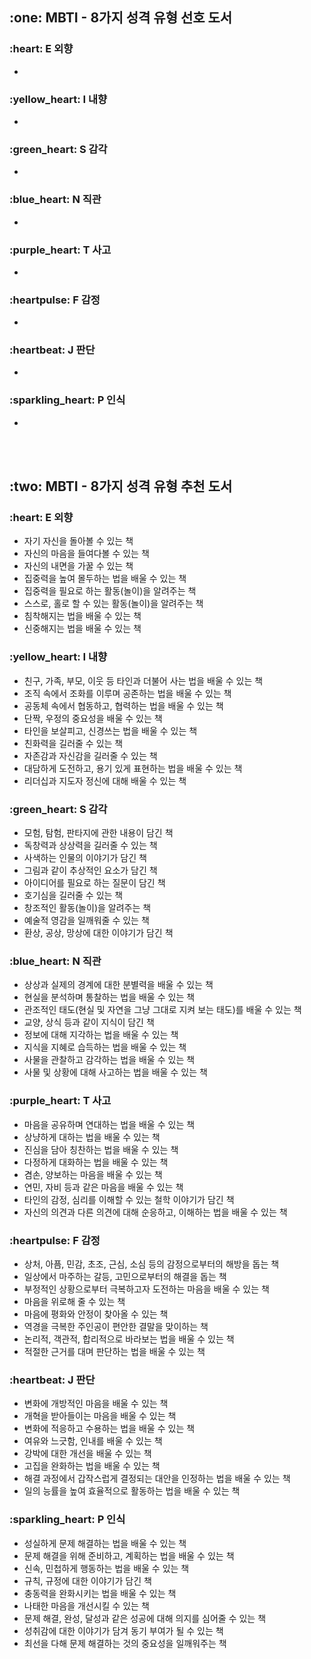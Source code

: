 <h2>:one: MBTI - 8가지 성격 유형 선호 도서</h2>
<h3>:heart: E 외향</h3>

- 

<h3>:yellow_heart: I 내향</h3>

- 

<h3>:green_heart: S 감각</h3>

- 

<h3>:blue_heart: N 직관</h3>

- 

<h3>:purple_heart: T 사고</h3>

- 

<h3>:heartpulse: F 감정</h3>

- 

<h3>:heartbeat: J 판단</h3>

- 

<h3>:sparkling_heart: P 인식</h3>

-

<br><br>
<h2>:two: MBTI - 8가지 성격 유형 추천 도서</h2>
<h3>:heart: E 외향</h3>

- 자기 자신을 돌아볼 수 있는 책
- 자신의 마음을 들여다볼 수 있는 책
- 자신의 내면을 가꿀 수 있는 책
- 집중력을 높여 몰두하는 법을 배울 수 있는 책
- 집중력을 필요로 하는 활동(놀이)을 알려주는 책
- 스스로, 홀로 할 수 있는 활동(놀이)을 알려주는 책
- 침착해지는 법을 배울 수 있는 책
- 신중해지는 법을 배울 수 있는 책

<h3>:yellow_heart: I 내향</h3>

- 친구, 가족, 부모, 이웃 등 타인과 더불어 사는 법을 배울 수 있는 책
- 조직 속에서 조화를 이루며 공존하는 법을 배울 수 있는 책
- 공동체 속에서 협동하고, 협력하는 법을 배울 수 있는 책
- 단짝, 우정의 중요성을 배울 수 있는 책
- 타인을 보살피고, 신경쓰는 법을 배울 수 있는 책
- 친화력을 길러줄 수 있는 책
- 자존감과 자신감을 길러줄 수 있는 책
- 대담하게 도전하고, 용기 있게 표현하는 법을 배울 수 있는 책
- 리더십과 지도자 정신에 대해 배울 수 있는 책

<h3>:green_heart: S 감각</h3>

- 모험, 탐험, 판타지에 관한 내용이 담긴 책
- 독창력과 상상력을 길러줄 수 있는 책
- 사색하는 인물의 이야기가 담긴 책
- 그림과 같이 추상적인 요소가 담긴 책
- 아이디어를 필요로 하는 질문이 담긴 책
- 호기심을 길러줄 수 있는 책
- 창조적인 활동(놀이)을 알려주는 책
- 예술적 영감을 일깨워줄 수 있는 책
- 환상, 공상, 망상에 대한 이야기가 담긴 책

<h3>:blue_heart: N 직관</h3>

- 상상과 실제의 경계에 대한 분별력을 배울 수 있는 책
- 현실을 분석하며 통찰하는 법을 배울 수 있는 책
- 관조적인 태도(현실 및 자연을 그냥 그대로 지켜 보는 태도)를 배울 수 있는 책
- 교양, 상식 등과 같이 지식이 담긴 책
- 정보에 대해 지각하는 법을 배울 수 있는 책
- 지식을 지혜로 습득하는 법을 배울 수 있는 책
- 사물을 관찰하고 감각하는 법을 배울 수 있는 책
- 사물 및 상황에 대해 사고하는 법을 배울 수 있는 책

<h3>:purple_heart: T 사고</h3>

- 마음을 공유하며 연대하는 법을 배울 수 있는 책
- 상냥하게 대하는 법을 배울 수 있는 책
- 진심을 담아 칭찬하는 법을 배울 수 있는 책
- 다정하게 대화하는 법을 배울 수 있는 책
- 겸손, 양보하는 마음을 배울 수 있는 책
- 연민, 자비 등과 같은 마음을 배울 수 있는 책
- 타인의 감정, 심리를 이해할 수 있는 철학 이야기가 담긴 책
- 자신의 의견과 다른 의견에 대해 순응하고, 이해하는 법을 배울 수 있는 책

<h3>:heartpulse: F 감정</h3>

- 상처, 아픔, 민감, 초조, 근심, 소심 등의 감정으로부터의 해방을 돕는 책
- 일상에서 마주하는 갈등, 고민으로부터의 해결을 돕는 책
- 부정적인 상황으로부터 극복하고자 도전하는 마음을 배울 수 있는 책
- 마음을 위로해 줄 수 있는 책
- 마음에 평화와 안정이 찾아올 수 있는 책
- 역경을 극복한 주인공이 편안한 결말을 맞이하는 책
- 논리적, 객관적, 합리적으로 바라보는 법을 배울 수 있는 책
- 적절한 근거를 대며 판단하는 법을 배울 수 있는 책

<h3>:heartbeat: J 판단</h3>

- 변화에 개방적인 마음을 배울 수 있는 책
- 개혁을 받아들이는 마음을 배울 수 있는 책
- 변화에 적응하고 수용하는 법을 배울 수 있는 책
- 여유와 느긋함, 인내를 배울 수 있는 책
- 강박에 대한 개선을 배울 수 있는 책
- 고집을 완화하는 법을 배울 수 있는 책
- 해결 과정에서 갑작스럽게 결정되는 대안을 인정하는 법을 배울 수 있는 책
- 일의 능률을 높여 효율적으로 활동하는 법을 배울 수 있는 책

<h3>:sparkling_heart: P 인식</h3>

- 성실하게 문제 해결하는 법을 배울 수 있는 책
- 문제 해결을 위해 준비하고, 계획하는 법을 배울 수 있는 책
- 신속, 민첩하게 행동하는 법을 배울 수 있는 책
- 규칙, 규정에 대한 이야기가 담긴 책
- 충동력을 완화시키는 법을 배울 수 있는 책
- 나태한 마음을 개선시킬 수 있는 책
- 문제 해결, 완성, 달성과 같은 성공에 대해 의지를 심어줄 수 있는 책
- 성취감에 대한 이야기가 담겨 동기 부여가 될 수 있는 책
- 최선을 다해 문제 해결하는 것의 중요성을 일깨워주는 책
